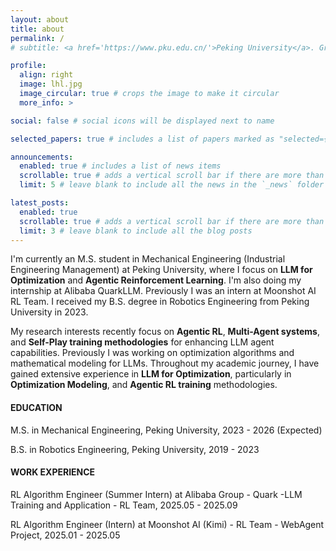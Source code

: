 ```yaml
---
layout: about
title: about
permalink: /
# subtitle: <a href='https://www.pku.edu.cn/'>Peking University</a>. Graduate Student. RL Algorithm Engineer.

profile:
  align: right
  image: lhl.jpg
  image_circular: true # crops the image to make it circular
  more_info: >

social: false # social icons will be displayed next to name

selected_papers: true # includes a list of papers marked as "selected={true}"

announcements:
  enabled: true # includes a list of news items
  scrollable: true # adds a vertical scroll bar if there are more than 3 news items
  limit: 5 # leave blank to include all the news in the `_news` folder

latest_posts:
  enabled: true
  scrollable: true # adds a vertical scroll bar if there are more than 3 new posts items
  limit: 3 # leave blank to include all the blog posts
---
```


I'm currently an M.S. student in Mechanical Engineering (Industrial Engineering Management) at Peking University, where I focus on **LLM for Optimization** and **Agentic Reinforcement Learning**. I'm also doing my internship at Alibaba QuarkLLM. Previously I was an intern at Moonshot AI RL Team. I received my B.S. degree in Robotics Engineering from Peking University in 2023.

My research interests recently focus on **Agentic RL**, **Multi-Agent systems**, and **Self-Play training methodologies** for enhancing LLM agent capabilities. Previously I was working on optimization algorithms and mathematical modeling for LLMs. Throughout my academic journey, I have gained extensive experience in **LLM for Optimization**, particularly in **Optimization Modeling**, and **Agentic RL training** methodologies.

#### EDUCATION

M.S. in Mechanical Engineering, Peking University, 2023 - 2026 (Expected)

B.S. in Robotics Engineering, Peking University, 2019 - 2023

#### WORK EXPERIENCE

RL Algorithm Engineer (Summer Intern) at Alibaba Group - Quark -LLM Training and Application - RL Team, 2025.05 - 2025.09

RL Algorithm Engineer (Intern) at Moonshot AI (Kimi) - RL Team - WebAgent Project, 2025.01 - 2025.05
